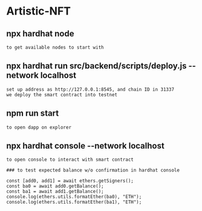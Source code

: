 # Artistic-NFT

## npx hardhat node
    to get available nodes to start with

## npx hardhat run src/backend/scripts/deploy.js --network localhost
    set up address as http://127.0.0.1:8545, and chain ID in 31337
    we deploy the smart contract into testnet

## npm run start
    to open dapp on explorer

## npx hardhat console --network localhost
    to open console to interact with smart contract

    ### to test expected balance w/o confirmation in hardhat console

    const [add0, add1] = await ethers.getSigners();
    const ba0 = await add0.getBalance();
    const ba1 = await add1.getBalance();
    console.log(ethers.utils.formatEther(ba0), "ETH");
    console.log(ethers.utils.formatEther(ba1), "ETH");
